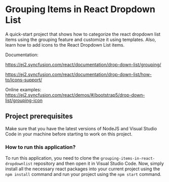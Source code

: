 # Grouping Items in React Dropdown List

A quick-start project that shows how to categorize the react dropdown list items using the grouping feature and customize it using templates. Also, learn how to add icons to the React Dropdown List items.

Documentation: 

https://ej2.syncfusion.com/react/documentation/drop-down-list/grouping/

https://ej2.syncfusion.com/react/documentation/drop-down-list/how-to/icons-support/

Online examples: https://ej2.syncfusion.com/react/demos/#/bootstrap5/drop-down-list/grouping-icon

## Project prerequisites

Make sure that you have the latest versions of NodeJS and Visual Studio Code in your machine before starting to work on this project.

### How to run this application?

To run this application, you need to clone the `grouping-items-in-react-dropdownlist` repository and then open it in Visual Studio Code. Now, simply install all the necessary react packages into your current project using the `npm install` command and run your project using the `npm start` command.
